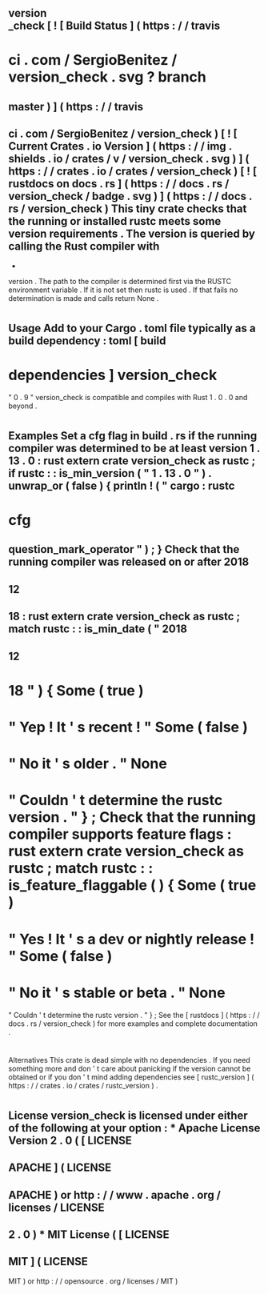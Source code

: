 #
version
\
_check
[
!
[
Build
Status
]
(
https
:
/
/
travis
-
ci
.
com
/
SergioBenitez
/
version_check
.
svg
?
branch
=
master
)
]
(
https
:
/
/
travis
-
ci
.
com
/
SergioBenitez
/
version_check
)
[
!
[
Current
Crates
.
io
Version
]
(
https
:
/
/
img
.
shields
.
io
/
crates
/
v
/
version_check
.
svg
)
]
(
https
:
/
/
crates
.
io
/
crates
/
version_check
)
[
!
[
rustdocs
on
docs
.
rs
]
(
https
:
/
/
docs
.
rs
/
version_check
/
badge
.
svg
)
]
(
https
:
/
/
docs
.
rs
/
version_check
)
This
tiny
crate
checks
that
the
running
or
installed
rustc
meets
some
version
requirements
.
The
version
is
queried
by
calling
the
Rust
compiler
with
-
-
version
.
The
path
to
the
compiler
is
determined
first
via
the
RUSTC
environment
variable
.
If
it
is
not
set
then
rustc
is
used
.
If
that
fails
no
determination
is
made
and
calls
return
None
.
#
#
Usage
Add
to
your
Cargo
.
toml
file
typically
as
a
build
dependency
:
toml
[
build
-
dependencies
]
version_check
=
"
0
.
9
"
version_check
is
compatible
and
compiles
with
Rust
1
.
0
.
0
and
beyond
.
#
#
Examples
Set
a
cfg
flag
in
build
.
rs
if
the
running
compiler
was
determined
to
be
at
least
version
1
.
13
.
0
:
rust
extern
crate
version_check
as
rustc
;
if
rustc
:
:
is_min_version
(
"
1
.
13
.
0
"
)
.
unwrap_or
(
false
)
{
println
!
(
"
cargo
:
rustc
-
cfg
=
question_mark_operator
"
)
;
}
Check
that
the
running
compiler
was
released
on
or
after
2018
-
12
-
18
:
rust
extern
crate
version_check
as
rustc
;
match
rustc
:
:
is_min_date
(
"
2018
-
12
-
18
"
)
{
Some
(
true
)
=
>
"
Yep
!
It
'
s
recent
!
"
Some
(
false
)
=
>
"
No
it
'
s
older
.
"
None
=
>
"
Couldn
'
t
determine
the
rustc
version
.
"
}
;
Check
that
the
running
compiler
supports
feature
flags
:
rust
extern
crate
version_check
as
rustc
;
match
rustc
:
:
is_feature_flaggable
(
)
{
Some
(
true
)
=
>
"
Yes
!
It
'
s
a
dev
or
nightly
release
!
"
Some
(
false
)
=
>
"
No
it
'
s
stable
or
beta
.
"
None
=
>
"
Couldn
'
t
determine
the
rustc
version
.
"
}
;
See
the
[
rustdocs
]
(
https
:
/
/
docs
.
rs
/
version_check
)
for
more
examples
and
complete
documentation
.
#
#
Alternatives
This
crate
is
dead
simple
with
no
dependencies
.
If
you
need
something
more
and
don
'
t
care
about
panicking
if
the
version
cannot
be
obtained
or
if
you
don
'
t
mind
adding
dependencies
see
[
rustc_version
]
(
https
:
/
/
crates
.
io
/
crates
/
rustc_version
)
.
#
#
License
version_check
is
licensed
under
either
of
the
following
at
your
option
:
*
Apache
License
Version
2
.
0
(
[
LICENSE
-
APACHE
]
(
LICENSE
-
APACHE
)
or
http
:
/
/
www
.
apache
.
org
/
licenses
/
LICENSE
-
2
.
0
)
*
MIT
License
(
[
LICENSE
-
MIT
]
(
LICENSE
-
MIT
)
or
http
:
/
/
opensource
.
org
/
licenses
/
MIT
)
